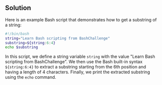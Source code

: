 ## Solution

Here is an example Bash script that demonstrates how to get a substring of a string:

```bash
#!/bin/bash
string="Learn Bash scripting from BashChallenge"
substring=${string:6:4}
echo $substring
```

In this script, we define a string variable `string` with the value "Learn Bash scripting from BashChallenge". We then use the Bash built-in syntax `${string:6:4}` to extract a substring starting from the 6th position and having a length of 4 characters. Finally, we print the extracted substring using the `echo` command.
